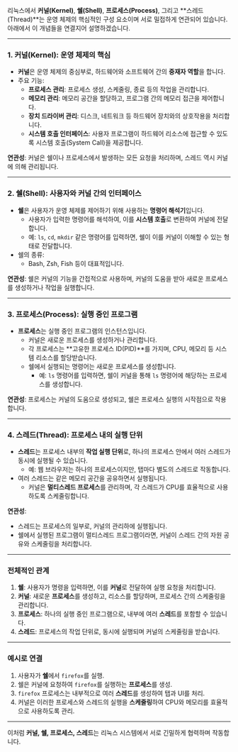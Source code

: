 리눅스에서 **커널(Kernel)**, **쉘(Shell)**, **프로세스(Process)**, 그리고 **스레드(Thread)**는 운영 체제의 핵심적인 구성 요소이며 서로 밀접하게 연관되어 있습니다. 아래에서 이 개념들을 연결지어 설명하겠습니다.

---

### 1. **커널(Kernel)**: 운영 체제의 핵심
- **커널**은 운영 체제의 중심부로, 하드웨어와 소프트웨어 간의 **중재자 역할**을 합니다. 
- 주요 기능:
  - **프로세스 관리**: 프로세스 생성, 스케줄링, 종료 등의 작업을 관리합니다.
  - **메모리 관리**: 메모리 공간을 할당하고, 프로그램 간의 메모리 접근을 제어합니다.
  - **장치 드라이버 관리**: 디스크, 네트워크 등 하드웨어 장치와의 상호작용을 처리합니다.
  - **시스템 호출 인터페이스**: 사용자 프로그램이 하드웨어 리소스에 접근할 수 있도록 시스템 호출(System Call)을 제공합니다.

**연관성**: 커널은 쉘이나 프로세스에서 발생하는 모든 요청을 처리하며, 스레드 역시 커널에 의해 관리됩니다.

---

### 2. **쉘(Shell)**: 사용자와 커널 간의 인터페이스
- **쉘**은 사용자가 운영 체제를 제어하기 위해 사용하는 **명령어 해석기**입니다. 
  - 사용자가 입력한 명령어를 해석하여, 이를 **시스템 호출**로 변환하여 커널에 전달합니다.
  - 예: `ls`, `cd`, `mkdir` 같은 명령어를 입력하면, 쉘이 이를 커널이 이해할 수 있는 형태로 전달합니다.
- 쉘의 종류:
  - Bash, Zsh, Fish 등이 대표적입니다.

**연관성**: 쉘은 커널의 기능을 간접적으로 사용하며, 커널의 도움을 받아 새로운 프로세스를 생성하거나 작업을 실행합니다.

---

### 3. **프로세스(Process)**: 실행 중인 프로그램
- **프로세스**는 실행 중인 프로그램의 인스턴스입니다.
  - 커널은 새로운 프로세스를 생성하거나 관리합니다.
  - 각 프로세스는 **고유한 프로세스 ID(PID)**를 가지며, CPU, 메모리 등 시스템 리소스를 할당받습니다.
  - 쉘에서 실행되는 명령어는 새로운 프로세스를 생성합니다.
    - 예: `ls` 명령어를 입력하면, 쉘이 커널을 통해 `ls` 명령어에 해당하는 프로세스를 생성합니다.

**연관성**: 프로세스는 커널의 도움으로 생성되고, 쉘은 프로세스 실행의 시작점으로 작용합니다.

---

### 4. **스레드(Thread)**: 프로세스 내의 실행 단위
- **스레드**는 프로세스 내부의 **작업 실행 단위**로, 하나의 프로세스 안에서 여러 스레드가 동시에 실행될 수 있습니다.
  - 예: 웹 브라우저는 하나의 프로세스이지만, 탭마다 별도의 스레드로 작동합니다.
- 여러 스레드는 같은 메모리 공간을 공유하면서 실행됩니다.
  - 커널은 **멀티스레드 프로세스**를 관리하며, 각 스레드가 CPU를 효율적으로 사용하도록 스케줄링합니다.

**연관성**: 
- 스레드는 프로세스의 일부로, 커널의 관리하에 실행됩니다.
- 쉘에서 실행된 프로그램이 멀티스레드 프로그램이라면, 커널이 스레드 간의 자원 공유와 스케줄링을 처리합니다.

---

### **전체적인 관계**
1. **쉘**: 사용자가 명령을 입력하면, 이를 **커널**로 전달하여 실행 요청을 처리합니다.
2. **커널**: 새로운 **프로세스**를 생성하고, 리소스를 할당하며, 프로세스 간의 스케줄링을 관리합니다.
3. **프로세스**: 하나의 실행 중인 프로그램으로, 내부에 여러 **스레드**를 포함할 수 있습니다.
4. **스레드**: 프로세스의 작업 단위로, 동시에 실행되며 커널의 스케줄링을 받습니다.

---

### **예시로 연결**
1. 사용자가 **쉘**에서 `firefox`를 실행.
2. 쉘은 커널에 요청하여 `firefox`를 실행하는 **프로세스**를 생성.
3. `firefox` 프로세스는 내부적으로 여러 **스레드**를 생성하여 탭과 UI를 처리.
4. 커널은 이러한 프로세스와 스레드의 실행을 **스케줄링**하여 CPU와 메모리를 효율적으로 사용하도록 관리.

---

이처럼 **커널, 쉘, 프로세스, 스레드**는 리눅스 시스템에서 서로 긴밀하게 협력하며 작동합니다.